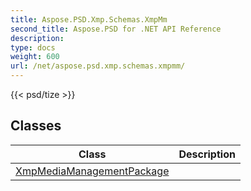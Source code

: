 ```yaml
---
title: Aspose.PSD.Xmp.Schemas.XmpMm
second_title: Aspose.PSD for .NET API Reference
description: 
type: docs
weight: 600
url: /net/aspose.psd.xmp.schemas.xmpmm/
---
```

{{< psd/tize >}}


## Classes

| Class | Description |
| --- | --- |
| [XmpMediaManagementPackage](./xmpmediamanagementpackage/) |  |


